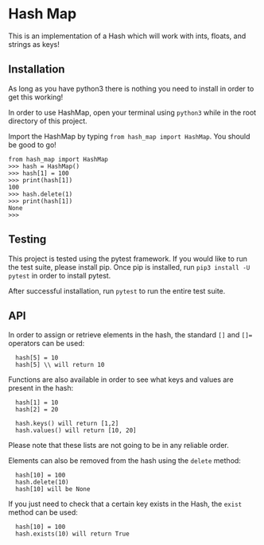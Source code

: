 # Hash Map

This is an implementation of a Hash which will work with ints, floats, and strings as keys!

## Installation

As long as you have python3 there is nothing you need to install in order to get this working!

In order to use HashMap, open your terminal using `python3` while in the root directory of this project.

Import the HashMap by typing `from hash_map import HashMap`. You should be good to go!

```
from hash_map import HashMap
>>> hash = HashMap()
>>> hash[1] = 100
>>> print(hash[1])
100
>>> hash.delete(1)
>>> print(hash[1])
None
>>>
```

## Testing

This project is tested using the pytest framework. If you would like to run the test suite, please install pip. Once pip is installed, run `pip3 install -U pytest` in order to install pytest.

After successful installation, run `pytest` to run the entire test suite.

## API

In order to assign or retrieve elements in the hash, the standard `[]` and `[]=` operators can be used:

```
  hash[5] = 10
  hash[5] \\ will return 10
```

Functions are also available in order to see what keys and values are present in the hash:

```
  hash[1] = 10
  hash[2] = 20

  hash.keys() will return [1,2]
  hash.values() will return [10, 20]
```

Please note that these lists are not going to be in any reliable order.

Elements can also be removed from the hash using the `delete` method:

```
  hash[10] = 100
  hash.delete(10)
  hash[10] will be None
```

If you just need to check that a certain key exists in the Hash, the `exist` method can be used:

```
  hash[10] = 100
  hash.exists(10) will return True
```
